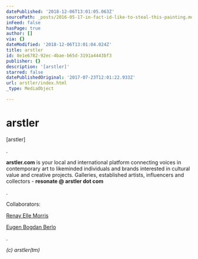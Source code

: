 ```yaml
---
datePublished: '2018-12-06T13:01:05.063Z'
sourcePath: _posts/2016-05-17-in-fact-id-like-to-steal-this-painting.md
inFeed: false
hasPage: true
author: []
via: {}
dateModified: '2018-12-06T13:01:04.024Z'
title: arstler
id: 8e1e6782-92ec-4bae-b65d-3191a4443bf3
publisher: {}
description: '[arstler]'
starred: false
datePublishedOriginal: '2017-07-23T12:01:22.933Z'
url: arstler/index.html
_type: MediaObject

---
```

# arstler

\[arstler\]

.

**arstler.com** is your local and international platform connecting voices in contemporary art to likeminded individuals and brands interested in cultural value and creative projects. Galleries, established artists, influencers and collectors - **resonate @ arstler dot com**

.

Collaborators: 

[Renay Elle Morris][0]

[Eugen Bogdan Berlo][1]

.

_(c) arstler(tm)_

[0]: http://arstler.com/renay-elle-morris/
[1]: http://arstler.com/eugen-bogdan-berlo/